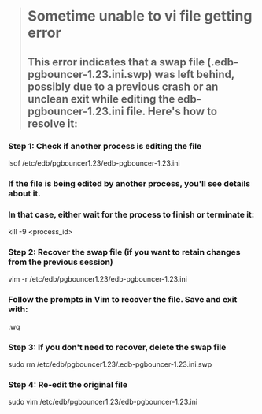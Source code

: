 > # Sometime unable to vi file getting error
> ## This error indicates that a swap file (.edb-pgbouncer-1.23.ini.swp) was left behind, possibly due to a previous crash or an unclean exit while editing the edb-pgbouncer-1.23.ini file. Here's how to resolve it:

### Step 1: Check if another process is editing the file
lsof /etc/edb/pgbouncer1.23/edb-pgbouncer-1.23.ini

### If the file is being edited by another process, you'll see details about it.
### In that case, either wait for the process to finish or terminate it:
kill -9 <process_id>

### Step 2: Recover the swap file (if you want to retain changes from the previous session)
vim -r /etc/edb/pgbouncer1.23/edb-pgbouncer-1.23.ini

### Follow the prompts in Vim to recover the file. Save and exit with:
:wq

### Step 3: If you don't need to recover, delete the swap file
sudo rm /etc/edb/pgbouncer1.23/.edb-pgbouncer-1.23.ini.swp

### Step 4: Re-edit the original file
sudo vim /etc/edb/pgbouncer1.23/edb-pgbouncer-1.23.ini
